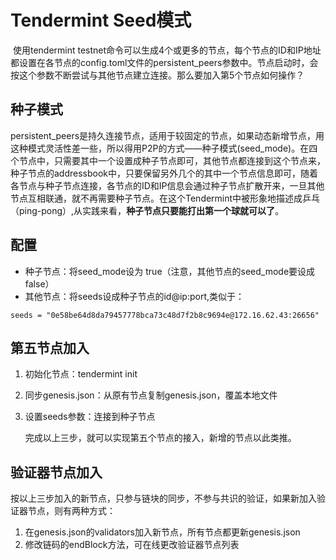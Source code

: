 # Tendermint Seed模式

​	使用tendermint testnet命令可以生成4个或更多的节点，每个节点的ID和IP地址都设置在各节点的config.toml文件的persistent_peers参数中。节点启动时，会按这个参数不断尝试与其他节点建立连接。那么要加入第5个节点如何操作？

## 种子模式

​		persistent_peers是持久连接节点，适用于较固定的节点，如果动态新增节点，用这种模式灵活性差一些，所以得用P2P的方式——种子模式(seed_mode)。在四个节点中，只需要其中一个设置成种子节点即可，其他节点都连接到这个节点来，种子节点的addressbook中，只要保留另外几个的其中一个节点信息即可，随着各节点与种子节点连接，各节点的ID和IP信息会通过种子节点扩散开来，一旦其他节点互相联通，就不再需要种子节点。在这个Tendermint中被形象地描述成乒乓（ping-pong）,从实践来看，**种子节点只要能打出第一个球就可以了**。

## 配置

- 种子节点：将seed_mode设为 true（注意，其他节点的seed_mode要设成false）
- 其他节点：将seeds设成种子节点的id@ip:port,类似于：

```shell
seeds = "0e58be64d8da79457778bca73c48d7f2b8c9694e@172.16.62.43:26656"
```

## 第五节点加入

1. 初始化节点：tendermint init

2. 同步genesis.json：从原有节点复制genesis.json，覆盖本地文件

3. 设置seeds参数：连接到种子节点

   完成以上三步，就可以实现第五个节点的接入，新增的节点以此类推。

## 验证器节点加入

​	按以上三步加入的新节点，只参与链块的同步，不参与共识的验证，如果新加入验证器节点，则有两种方式：

1. 在genesis.json的validators加入新节点，所有节点都更新genesis.json
2. 修改链码的endBlock方法，可在线更改验证器节点列表

